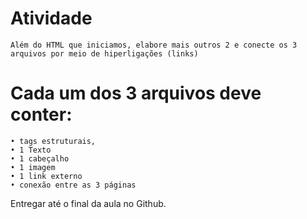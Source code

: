 # Atividade
```
Além do HTML que iniciamos, elabore mais outros 2 e conecte os 3 arquivos por meio de hiperligações (links)
```

# Cada um dos 3 arquivos deve conter:
```
• tags estruturais,
• 1 Texto
• 1 cabeçalho
• 1 imagem
• 1 link externo
• conexão entre as 3 páginas
```
Entregar até o final da aula no Github.